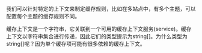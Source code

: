 我们可以针对特定的上下文来制定缓存规则，比如在多站点中，有多个主题，可以配置每个主题的缓存规则不同。

缓存上下文是一个字符串，它关联到一个可用的缓存上下文服务(service)。缓存上下文以字符串集合进行传递，因此它们的类型提示为string[]。为什么类型为string[]呢？因为单个缓存项可能有很多依赖的缓存上下文。

